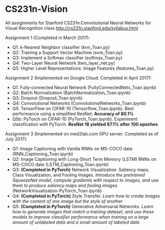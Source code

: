 # CS231n-Vision
All assignments for Stanford CS231n:Convolutional Neural Networks for Visual Recognition class
http://cs231n.stanford.edu/syllabus.html

Assignment 1 (Completed in March 2017): 
- Q1: k-Nearest Neighbor classifier (knn_Toan.py)
- Q2: Training a Support Vector Machine (svm_Toan.py)
- Q3: Implement a Softmax classifier (softmax_Toan.py)
- Q4: Two-Layer Neural Network (two_layer_net.py)
- Q5: Higher Level Representations: Image Features (features_Toan.py)

Assignment 2 (Implemented on Google Cloud. Completed in April 2017):
- Q1: Fully-connected Neural Network (FullyConnectedNets_Toan.ipynb)
- Q2: Batch Normalization (BatchNormalization_Toan.ipynb)
- Q3: Dropout (Dropout_Toan.ipynb)
- Q4: Convolutional Networks (ConvolutionalNetworks_Toan.ipynb)
- Q5: TensorFlow on CIFAR-10 (Tensorflow_Toan.ipynb). Best performance using a simplified ResNet: **Accuracy of 80.1%**
- Q5b: PyTorch on CIFAR-10 (PyTorch_Toan.ipynb). Experiment classfication with PyTorch. **ResNet 18 yielded 87.1% after 100 epoches**

Assignment 3 (Implemented on med2lab.com GPU server. Completed as of July 2017):
- Q1: Image Captioning with Vanilla RNNs on MS-COCO data (RNN_Captioning_Toan.ipynb)
- Q2: Image Captioning with Long-Short Term Memory (LSTM) RNNs on MS-COCO data (LSTM_Captioning_Toan.ipynb)
- Q3: **(Completed in PyTorch)** Network Visualization: Saliency maps, Class Visualization, and Fooling Images. *Introduce the pretrained SqueezeNet model, compute gradients with respect to images, and use them to produce saliency maps and fooling images* (NetworkVisualization-PyTorch_Toan.ipynb)
- Q4: **(Completed in PyTorch)** Style Transfer. *Learn how to create images with the content of one image but the style of another*
- Q5: **(Completed in PyTorch)** Generative Adversarial Networks. *Learn how to generate images that match a training dataset, and use these models to improve classifier performance when training on a large amount of unlabeled data and a small amount of labeled data*

